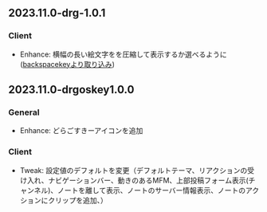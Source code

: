 <!--
## 2023.x.x (unreleased)

### General
-

### Client
-

### Server
-

-->

## 2023.11.0-drg-1.0.1

### Client
- Enhance: 横幅の長い絵文字をを圧縮して表示するか選べるように ([backspacekeyより取り込み](https://github.com/kanarikanaru/backspacekey))

## 2023.11.0-drgoskey1.0.0

### General
- Enhance: どらごすきーアイコンを追加

### Client
- Tweak: 設定値のデフォルトを変更（デフォルトテーマ、リアクションの受け入れ、ナビゲーションバー、動きのあるMFM、上部投稿フォーム表示(チャンネル)、ノートを離して表示、ノートのサーバー情報表示、ノートのアクションにクリップを追加、）
